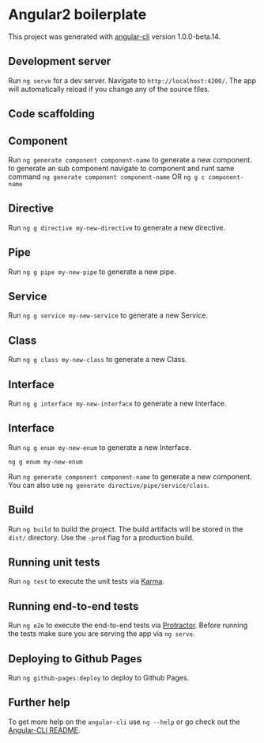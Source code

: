 # Angular2 boilerplate

This project was generated with [angular-cli](https://github.com/angular/angular-cli) version 1.0.0-beta.14.


## Development server
Run `ng serve` for a dev server. Navigate to `http://localhost:4200/`. The app will automatically reload if you change any of the source files.

## Code scaffolding

## Component

Run `ng generate component component-name` to generate a new component. to generate an sub component navigate to component and runt same command `ng generate component component-name` OR `ng g c component-name` 

## Directive

Run `ng g directive my-new-directive` to generate a new directive. 

## Pipe

Run `ng g pipe my-new-pipe` to generate a new pipe. 

## Service

Run `ng g service my-new-service` to generate a new Service. 

## Class

Run `ng g class my-new-class` to generate a new Class. 

## Interface

Run `ng g interface my-new-interface` to generate a new Interface.

## Interface

Run `ng g enum my-new-enum` to generate a new Interface.  

	ng g enum my-new-enum

Run `ng generate component component-name` to generate a new component. You can also use `ng generate directive/pipe/service/class`.

## Build

Run `ng build` to build the project. The build artifacts will be stored in the `dist/` directory. Use the `-prod` flag for a production build.

## Running unit tests

Run `ng test` to execute the unit tests via [Karma](https://karma-runner.github.io).

## Running end-to-end tests

Run `ng e2e` to execute the end-to-end tests via [Protractor](http://www.protractortest.org/). 
Before running the tests make sure you are serving the app via `ng serve`.

## Deploying to Github Pages

Run `ng github-pages:deploy` to deploy to Github Pages.

## Further help

To get more help on the `angular-cli` use `ng --help` or go check out the [Angular-CLI README](https://github.com/angular/angular-cli/blob/master/README.md).
